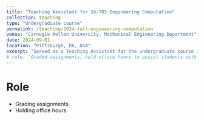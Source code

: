 ```yaml
---
title: "Teaching Assistant for 24-785 Engineering Computation"
collection: teaching
type: "Undergraduate course"
permalink: /teaching/2024-fall-engineering-computation
venue: "Carnegie Mellon University, Mechanical Engineering Department"
date: 2024-09-01
location: "Pittsburgh, PA, USA"
excerpt: "Served as a Teaching Assistant for the undergraduate course 24-785 Engineering Computation."
# role: "Graded assignments, held office hours to assist students with course material."
---
```


<!-- This is a description of a teaching experience. You can use markdown like any other post. -->

Role 
======
- Grading assignments
- Holding office hours
<!-- Heading 2
======

Heading 3
====== -->